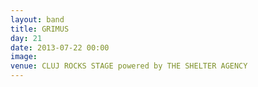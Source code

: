 ```yaml
---
layout: band
title: GRIMUS
day: 21
date: 2013-07-22 00:00
image: 
venue: CLUJ ROCKS STAGE powered by THE SHELTER AGENCY
---
```



